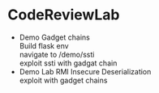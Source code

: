 # CodeReviewLab <br>
+ Demo Gadget chains <br>
Build flask env <br>
navigate to /demo/ssti<br>
exploit ssti with gadgat chain <br>
+ Demo Lab RMI Insecure Deserialization <br>
exploit with gadget chains <br>


